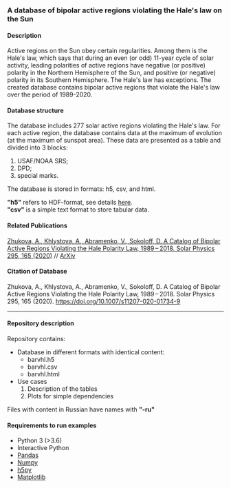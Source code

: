### A database of bipolar active regions violating the Hale's law on the Sun

#### Description

Active regions on the Sun obey certain regularities. Among them is the Hale's law, which says that during an even (or odd) 11-year cycle of solar activity, leading polarities of active regions have negative (or positive) polarity in the Northern Hemisphere of the Sun, and positive (or negative) polarity in its Southern Hemisphere. The Hale's law has exceptions. The created database contains bipolar active regions that violate the Hale's law over the period of 1989-2020.

#### Database structure

The database includes 277 solar active regions violating the Hale's law. For each active region, the database contains data at the maximum of evolution (at the maximum of sunspot area). These data are presented as a table and divided into 3 blocks:
1) USAF/NOAA SRS;
2) DPD;
3) special marks.

The database is stored in formats: h5, csv, and html.

**"h5"** refers to HDF-format, see details [here](https://en.wikipedia.org/wiki/Hierarchical_Data_Format).
<br>
**"csv"** is a simple text format to store tabular data.

#### Related Publications

[Zhukova, A., Khlystova, A., Abramenko, V., Sokoloff, D. A Catalog of Bipolar Active Regions Violating the Hale Polarity Law, 1989 – 2018. Solar Physics 295, 165 (2020)](https://doi.org/10.1007/s11207-020-01734-9)
// [ArXiv](https://arxiv.org/abs/2010.14413)

#### Сitation of Database

Zhukova, A., Khlystova, A., Abramenko, V., Sokoloff, D. A Catalog of Bipolar Active Regions Violating the Hale Polarity Law, 1989 – 2018. Solar Physics 295, 165 (2020). https://doi.org/10.1007/s11207-020-01734-9

-----

#### Repository description

Repository contains:

- Database in different formats with identical content:
  - barvhl.h5
  - barvhl.csv
  - barvhl.html
- Use cases
  1. Description of the tables
  2. Plots for simple dependencies

Files with content in Russian have names with **"-ru"**
<br>
#### Requirements to run examples

* Python 3 (>3.6)
* Interactive Python
* [Pandas](https://pandas.pydata.org/docs/)
* [Numpy](https://github.com/numpy/numpy)
* [h5py](https://github.com/h5py/h5py)
* [Matplotlib](https://matplotlib.org/stable/users/installing.html)